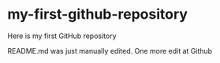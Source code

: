 # my-first-github-repository
Here is my first GitHub repository

README.md was just manually edited. One more edit at Github
